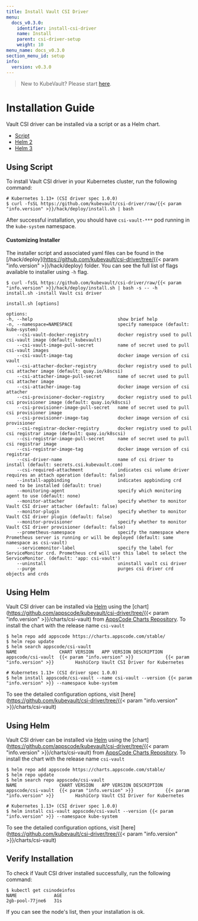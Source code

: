 ```yaml
---
title: Install Vault CSI Driver
menu:
  docs_v0.3.0:
    identifier: install-csi-driver
    name: Install
    parent: csi-driver-setup
    weight: 10
menu_name: docs_v0.3.0
section_menu_id: setup
info:
  version: v0.3.0
---
```


> New to KubeVault? Please start [here](/docs/v0.3.0/concepts/README).

# Installation Guide

Vault CSI driver can be installed via a script or as a Helm chart.

<ul class="nav nav-tabs" id="installerTab" role="tablist">
  <li class="nav-item">
    <a class="nav-link active" id="script-tab" data-toggle="tab" href="#script" role="tab" aria-controls="script" aria-selected="true">Script</a>
  </li>
  <li class="nav-item">
    <a class="nav-link" id="helm2-tab" data-toggle="tab" href="#helm2" role="tab" aria-controls="helm2" aria-selected="false">Helm 2</a>
  </li>
  <li class="nav-item">
    <a class="nav-link" id="helm3-tab" data-toggle="tab" href="#helm3" role="tab" aria-controls="helm3" aria-selected="false">Helm 3</a>
  </li>
</ul>
<div class="tab-content" id="installerTabContent">
  <div class="tab-pane fade show active" id="script" role="tabpanel" aria-labelledby="script-tab">

## Using Script

To install Vault CSI driver in your Kubernetes cluster, run the following command:

```console
# Kubernetes 1.13+ (CSI driver spec 1.0.0)
$ curl -fsSL https://github.com/kubevault/csi-driver/raw/{{< param "info.version" >}}/hack/deploy/install.sh | bash
```

After successful installation, you should have `csi-vault-***` pod running in the `kube-system` namespace.


#### Customizing Installer

The installer script and associated yaml files can be found in the [/hack/deploy](https://github.com/kubevault/csi-driver/tree/{{< param "info.version" >}}/hack/deploy) folder. You can see the full list of flags available to installer using `-h` flag.

```console
$ curl -fsSL https://github.com/kubevault/csi-driver/raw/{{< param "info.version" >}}/hack/deploy/install.sh | bash -s -- -h
install.sh -install Vault csi driver

install.sh [options]

options:
-h, --help                                show brief help
-n, --namespace=NAMESPACE                 specify namespace (default: kube-system)
    --csi-vault-docker-registry           docker registry used to pull csi-vault image (default: kubevault)
    --csi-vault-image-pull-secret         name of secret used to pull csi-vault images
    --csi-vault-image-tag                 docker image version of csi vault
    --csi-attacher-docker-registry        docker registry used to pull csi attacher image (default: quay.io/k8scsi)
    --csi-attacher-image-pull-secret      name of secret used to pull csi attacher image
    --csi-attacher-image-tag              docker image version of csi attacher
    --csi-provisioner-docker-registry     docker registry used to pull csi provisioner image (default: quay.io/k8scsi)
    --csi-provisioner-image-pull-secret   name of secret used to pull csi provisioner image
    --csi-provisioner-image-tag           docker image version of csi provisioner
    --csi-registrar-docker-registry       docker registry used to pull csi registrar image (default: quay.io/k8scsi)
    --csi-registrar-image-pull-secret     name of secret used to pull csi registrar image
    --csi-registrar-image-tag             docker image version of csi registrar
    --csi-driver-name                     name of csi driver to install (default: secrets.csi.kubevault.com)
    --csi-required-attachment             indicates csi volume driver requires an attach operation (default: false)
    --install-appbinding                  indicates appbinding crd need to be installed (default: true)
    --monitoring-agent                    specify which monitoring agent to use (default: none)
    --monitor-attacher                    specify whether to monitor Vault CSI driver attacher (default: false)
    --monitor-plugin                      specify whether to monitor Vault CSI driver plugin (default: false)
    --monitor-provisioner                 specify whether to monitor Vault CSI driver provisioner (default: false)
    --prometheus-namespace                specify the namespace where Prometheus server is running or will be deployed (default: same namespace as csi-vault)
    --servicemonitor-label                specify the label for ServiceMonitor crd. Prometheus crd will use this label to select the ServiceMonitor. (default: 'app: csi-vault')
    --uninstall                           uninstall vault csi driver
    --purge                               purges csi driver crd objects and crds
```

</div>
<div class="tab-pane fade" id="helm2" role="tabpanel" aria-labelledby="helm2-tab">

## Using Helm

Vault CSI driver can be installed via [Helm](https://helm.sh) using the [chart](https://github.com/appscode/kubevault/csi-driver/tree/{{< param "info.version" >}}/charts/csi-vault) from [AppsCode Charts Repository](https://github.com/appscode/charts). To install the chart with the release name `csi-vault`

```console
$ helm repo add appscode https://charts.appscode.com/stable/
$ helm repo update
$ helm search appscode/csi-vault
NAME              	CHART VERSION	APP VERSION	DESCRIPTION
appscode/csi-vault	{{< param "info.version" >}}        	{{< param "info.version" >}}      	HashiCorp Vault CSI Driver for Kubernetes

# Kubernetes 1.13+ (CSI driver spec 1.0.0)
$ helm install appscode/csi-vault --name csi-vault --version {{< param "info.version" >}} --namespace kube-system
```

To see the detailed configuration options, visit [here](https://github.com/kubevault/csi-driver/tree/{{< param "info.version" >}}/charts/csi-vault)

</div>
<div class="tab-pane fade" id="helm3" role="tabpanel" aria-labelledby="helm3-tab">

## Using Helm

Vault CSI driver can be installed via [Helm](https://helm.sh) using the [chart](https://github.com/appscode/kubevault/csi-driver/tree/{{< param "info.version" >}}/charts/csi-vault) from [AppsCode Charts Repository](https://github.com/appscode/charts). To install the chart with the release name `csi-vault`

```console
$ helm repo add appscode https://charts.appscode.com/stable/
$ helm repo update
$ helm search repo appscode/csi-vault
NAME                CHART VERSION   APP VERSION DESCRIPTION
appscode/csi-vault  {{< param "info.version" >}}            {{< param "info.version" >}}        HashiCorp Vault CSI Driver for Kubernetes

# Kubernetes 1.13+ (CSI driver spec 1.0.0)
$ helm install csi-vault appscode/csi-vault --version {{< param "info.version" >}} --namespace kube-system
```

To see the detailed configuration options, visit [here](https://github.com/kubevault/csi-driver/tree/{{< param "info.version" >}}/charts/csi-vault)

</div>
</div>

## Verify  Installation

To check if Vault CSI driver installed successfully, run the following command:

```console
$ kubectl get csinodeinfos
NAME              AGE
2gb-pool-77jne6   31s
```

If you can see the node's list, then your installation is ok.